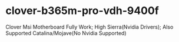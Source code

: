 # clover-b365m-pro-vdh-9400f
Clover Msi Motherboard Fully Work; High Sierra(Nvidia Drivers); 
Also Supported Catalina/Mojave(No Nvidia Supported)
